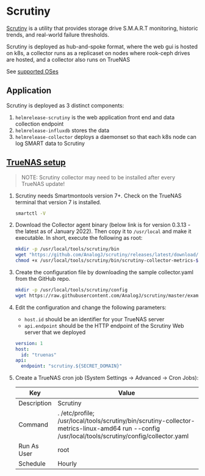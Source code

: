 # Scrutiny

[Scrutiny](https://github.com/AnalogJ/scrutiny) is a utility that provides storage drive S.M.A.R.T monitoring,
historic trends, and real-world failure thresholds.

Scrutiny is deployed as hub-and-spoke format, where the web gui is hosted on k8s,
a collector runs as a replicaset on nodes where rook-ceph drives are hosted,
and a collector also runs on TrueNAS

See [supported OSes](https://github.com/AnalogJ/scrutiny/blob/master/docs/SUPPORTED_NAS_OS.md)

## Application

Scrutiny is deployed as 3 distinct components:

1. `helmrelease-scrutiny` is the web application front end and data collection endpoint
2. `helmrelease-influxdb` stores the data
3. `helmrelease-collector` deploys a daemonset so that each k8s node can log SMART data to Scrutiny

## [TrueNAS setup](https://github.com/AnalogJ/scrutiny/blob/master/docs/INSTALL_HUB_SPOKE.md)

> NOTE: Scrutiny collector may need to be installed after every TrueNAS update!

1. Scrutiny needs Smartmontools version 7+. Check on the TrueNAS terminal that version 7 is installed.

   ```sh
   smartctl -V
   ```

2. Download the Collector agent binary (below link is for version 0.3.13 - the latest as of January 2022).
   Then copy it to `/usr/local` and make it executable. In short, execute the following as root:

   <!-- markdownlint-disable MD013-->
   ```sh
   mkdir -p /usr/local/tools/scrutiny/bin
   wget "https://github.com/AnalogJ/scrutiny/releases/latest/download/scrutiny-collector-metrics-$(uname | tr "[:upper:]" "[:lower:]")-amd64" -P /usr/local/tools/scrutiny/bin
   chmod +x /usr/local/tools/scrutiny/bin/scrutiny-collector-metrics-$(uname | tr "[:upper:]" "[:lower:]")-amd64
   ```
   <!-- markdownlint-enable -->

3. Create the configuration file by downloading the sample collector.yaml from the GitHub repo.

   ```sh
   mkdir -p /usr/local/tools/scrutiny/config
   wget https://raw.githubusercontent.com/AnalogJ/scrutiny/master/example.collector.yaml -O /usr/local/tools/scrutiny/config/collector.yaml
   ```

4. Edit the configuration and change the following parameters:

   * `host.id` should be an identifier for your TrueNAS server
   * `api.endpoint` should be the HTTP endpoint of the Scrutiny Web server that we deployed

   ```yaml
   version: 1
   host:
     id: "truenas"
   api:
     endpoint: "scrutiny.${SECRET_DOMAIN}"
   ```

5. Create a TrueNAS cron job (System Settings → Advanced → Cron Jobs):

   | Key | Value |
   |-------------|----------|
   | Description | Scrutiny |
   | Command     | . /etc/profile; /usr/local/tools/scrutiny/bin/scrutiny-collector-metrics-linux-amd64 run --config /usr/local/tools/scrutiny/config/collector.yaml |
   | Run As User | root |
   | Schedule | Hourly |
